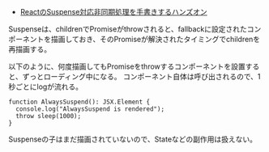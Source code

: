 - [ReactのSuspense対応非同期処理を手書きするハンズオン](https://zenn.dev/uhyo/books/react-concurrent-handson)

Suspenseは、childrenでPromiseがthrowされると、fallbackに設定されたコンポーネントを描画しておき、そのPromiseが解決されたタイミングでchildrenを再描画する。

以下のように、何度描画してもPromiseをthrowするコンポーネントを設置すると、ずっとローディング中になる。
コンポーネント自体は呼び出されるので、1秒ごとにlogが流れる。

```tsx
function AlwaysSuspend(): JSX.Element {
  console.log("AlwaysSuspend is rendered");
  throw sleep(1000);
}
```

Suspenseの子はまだ描画されていないので、Stateなどの副作用は扱えない。
